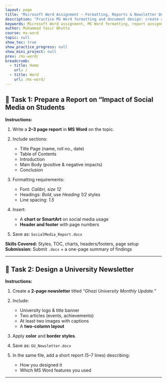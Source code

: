 ```yaml
---
layout: page
title: "Microsoft Word Assignment – Formatting, Reports & Newsletter Design Tasks"
description: "Practice MS Word formatting and document design: create a 2–3 page formatted report with TOC, headers/footers, and charts/SmartArt, plus a two-page newsletter with two-column layout and images. Ideal for students learning professional document layout and Word features."
keywords: Microsoft Word assignment, MS Word formatting, report assignment, newsletter design, table of contents, headers and footers, SmartArt, Word charts, two-column layout, document design, student assignment
author: Muhammad Yasir Bhutta
course: ms-word
topic: null
show_toc: true
show_practice_progress: null
show_mini_project: null
prev: /ms-word/
breadcrumb:
  - title: Home
    url: /
  - title: Word
    url: /ms-word/
---
```


## 🧾 **Task 1: Prepare a Report on “Impact of Social Media on Students**

**Instructions:**

1. Write a **2–3 page report** in **MS Word** on the topic.
2. Include sections:

   * Title Page (name, roll no., date)
   * Table of Contents
   * Introduction
   * Main Body (positive & negative impacts)
   * Conclusion
3. Formatting requirements:

   * Font: *Calibri, size 12*
   * Headings: *Bold*, use *Heading 1/2* styles
   * Line spacing: *1.5*
4. Insert:

   * A **chart or SmartArt** on social media usage
   * **Header and footer** with page numbers
5. Save as: `SocialMedia_Report.docx`

**Skills Covered:** Styles, TOC, charts, headers/footers, page setup
**Submission:** Submit `.docx` + a one-page summary of findings

---

## 📰 **Task 2: Design a University Newsletter**

**Instructions:**

1. Create a **2-page newsletter** titled *“Ghazi University Monthly Update.”*
2. Include:

   * University logo & title banner
   * Two articles (events, achievements)
   * At least two images with captions
   * A **two-column layout**
3. Apply **color** and **border styles**.
4. Save as: `GU_Newsletter.docx`
5. In the same file, add a short report (5–7 lines) describing:

   * How you designed it
   * Which MS Word features you used

---

